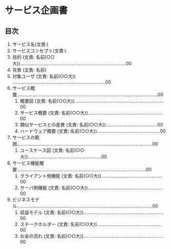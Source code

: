 # サービス企画書

## 目次

1. サービス名(文責:)
2. サービスコンセプト(文責:)
3. ⽬的 (⽂責: 名前(○○⼤))……………………………………………………………………….00
4. 背景 (文責: 名前)
5. 対象ユーザ (⽂責: 名前(○○⼤)) …………..………………………..…………………........00
6. サービス概要…………………….……………..……………………………………………………….…00
    1. 概要図 (⽂責: 名前(○○⼤))……………………………………………………………00
    2. サービス概要 (⽂責: 名前(○○⼤))…………………………..……..………………00
    3. 類似サービスとの差異 (⽂責: 名前(○○⼤))……………………………....…00
    4. ハードウェア概要 (⽂責: 名前(○○⼤))……………………………………….…00
7. サービスの範囲……………………..………..……..……………………………………………………00
    1. ユースケース図 (⽂責: 名前(○○⼤)).……………………................................00
8. サービス機能概要……………………………………………….………………………………………00
    1. クライアント側機能 (⽂責: 名前(○○⼤))……........………..……………....…00
    2. サーバ側機能 (⽂責: 名前(○○⼤))…..……….…………………….………………00
9. ビジネスモデル………….………..………………………………………….…………………….....…00
    1. 収益モデル (⽂責: 名前(○○⼤))…………………………….…………………….…00
    2. ステークホルダー (⽂責: 名前(○○⼤))…………………………………….....…00
    3. お⾦の流れ (⽂責: 名前(○○⼤))…………………..……..……………………….…00